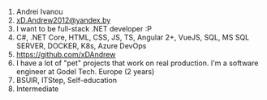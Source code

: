 1. Andrei Ivanou
2. xD.Andrew2012@yandex.by
3. I want to be full-stack .NET developer :P
4. C#, .NET Core, HTML, CSS, JS, TS, Angular 2+, VueJS, SQL, MS SQL SERVER, DOCKER, K8s, Azure DevOps
5. https://github.com/xDAndrew
6. I have a lot of "pet" projects that work on real production. I'm a software engineer at Godel Tech. Europe (2 years)
7. BSUIR, ITStep, Self-education
8. Intermediate